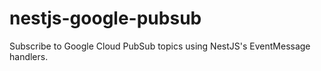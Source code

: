 # nestjs-google-pubsub

Subscribe to Google Cloud PubSub topics using NestJS's EventMessage handlers.
